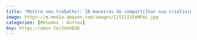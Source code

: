 ```yaml
---
title: "Mostre seu trabalho!: 10 maneiras de compartilhar sua criatividade e ser descoberto"
image: https://m.media-amazon.com/images/I/511I1FeHPoL.jpg
categories: [Métodos - Outros]
buy: https://amzn.to/3doHEUb
---
```

